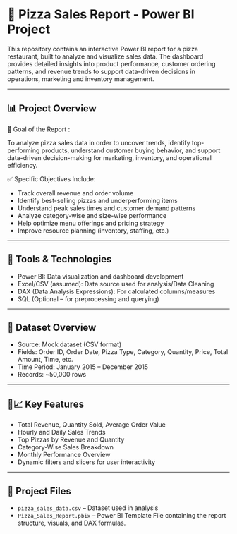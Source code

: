 # 🍕 Pizza Sales Report - Power BI Project
This repository contains an interactive Power BI report for a pizza restaurant, built to analyze and visualize sales data. The dashboard provides detailed insights into product performance, customer ordering patterns, and revenue trends to support data-driven decisions in operations, marketing and inventory management.
***
📊 Project Overview
---
🎯 Goal of the Report :

To analyze pizza sales data in order to uncover trends, identify top-performing products, understand customer buying behavior, and support data-driven decision-making for marketing, inventory, and operational efficiency.

✅ Specific Objectives Include:
- Track overall revenue and order volume
- Identify best-selling pizzas and underperforming items
- Understand peak sales times and customer demand patterns
- Analyze category-wise and size-wise performance
- Help optimize menu offerings and pricing strategy
- Improve resource planning (inventory, staffing, etc.)
***
## 🧰 Tools & Technologies
- Power BI: Data visualization and dashboard development
- Excel/CSV (assumed): Data source used for analysis/Data Cleaning
- DAX (Data Analysis Expressions): For calculated columns/measures
- SQL (Optional – for preprocessing and querying)
***
## 🧾 Dataset Overview
- Source: Mock dataset (CSV format)
- Fields: Order ID, Order Date, Pizza Type, Category, Quantity, Price, Total Amount, Time, etc.
- Time Period: January 2015 – December 2015
- Records: ~50,000 rows
***
## 📌📈 Key Features
- Total Revenue, Quantity Sold, Average Order Value
- Hourly and Daily Sales Trends
- Top Pizzas by Revenue and Quantity
- Category-Wise Sales Breakdown
- Monthly Performance Overview
- Dynamic filters and slicers for user interactivity
***
## 📁 Project Files
- <code>pizza_sales_data.csv</code> – Dataset used in analysis
- <code>Pizza_Sales_Report.pbix</code> – Power BI Template File containing the report structure, visuals, and DAX formulas.

